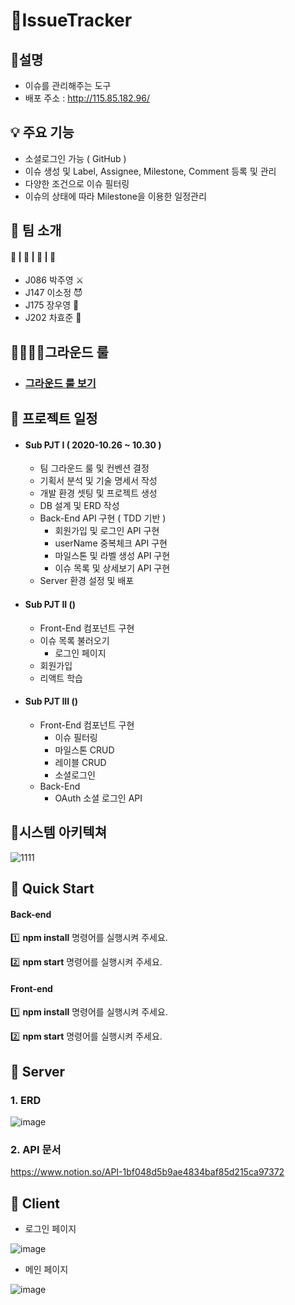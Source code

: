 # 🎯IssueTracker



## 🤔설명   

- 이슈를 관리해주는 도구
- 배포 주소 : http://115.85.182.96/



## 💡 주요 기능   

- 소셜로그인 가능 ( GitHub )
- 이슈 생성 및 Label, Assignee, Milestone, Comment 등록 및 관리
- 다양한 조건으로 이슈 필터링
- 이슈의 상태에 따라 Milestone을 이용한 일정관리




## 🤝 팀 소개   

#### 👦 | 👩 | 👨 | 👲

- J086 박주영 ⚔️
- J147 이소정 😈
- J175 장우영 🌌
- J202 차효준 🐶



## 👨‍👩‍👦‍👦그라운드 룰

- ### [그라운드 룰 보기](https://github.com/boostcamp-2020/IssueTracker-26/wiki/%ED%8C%80-%EA%B7%B8%EB%9D%BC%EC%9A%B4%EB%93%9C-%EB%A3%B0-&-%EC%BB%A8%EB%B2%A4%EC%85%98)



## 📆 프로젝트 일정   

- #### Sub PJT I    ( 2020-10.26 ~ 10.30 )

  - 팀 그라운드 룰 및 컨벤션 결정
  - 기획서 분석 및 기술 명세서 작성
  - 개발 환경 셋팅 및 프로젝트 생성
  - DB 설계 및 ERD 작성
  - Back-End API 구현 ( TDD 기반 )
    - 회원가입 및 로그인 API 구현
    - userName 중복체크 API 구현
    - 마일스톤 및 라벨 생성 API 구현
    - 이슈 목록 및 상세보기 API 구현
  - Server 환경 설정  및 배포

- #### Sub PJT II   ()

  - Front-End 컴포넌트 구현
  - 이슈 목록 불러오기
    - 로그인 페이지
  - 회원가입 
  - 리액트 학습

- #### Sub PJT III  ()

  - Front-End 컴포넌트 구현
    - 이슈 필터링
    - 마일스톤 CRUD
    - 레이블 CRUD
    - 소셜로그인
  - Back-End
    - OAuth 소셜 로그인 API 

## 📝시스템 아키텍쳐

![1111](https://user-images.githubusercontent.com/52816790/97554003-843c9700-1a19-11eb-9e4e-a673bdc56843.jpg)



## 🏃 Quick Start

#### Back-end

:one:  **npm install** 명령어를 실행시켜 주세요.

:two:  **npm start** 명령어를 실행시켜 주세요.



#### Front-end

:one:  **npm install** 명령어를 실행시켜 주세요.

:two:  **npm start** 명령어를 실행시켜 주세요.



## 🔴 Server

### 1. ERD

![image](https://user-images.githubusercontent.com/44664867/98916727-d946d580-250e-11eb-9131-2e3aa4731a40.png)

### 2. API 문서

https://www.notion.so/API-1bf048d5b9ae4834baf85d215ca97372

## 🔵 Client

- 로그인 페이지

![image](https://user-images.githubusercontent.com/52816790/98916844-ff6c7580-250e-11eb-86c7-797390914354.png)

- 메인 페이지

![image](https://user-images.githubusercontent.com/52816790/99019854-a64d2200-25a0-11eb-8712-b0926583f47e.png)


